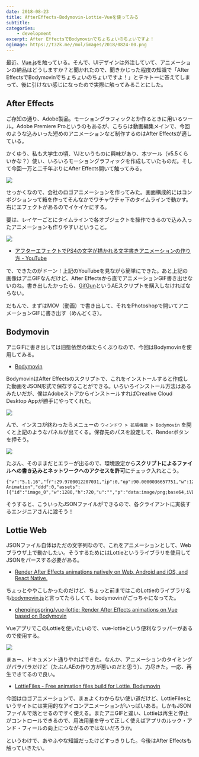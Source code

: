 ```yaml
---
date: 2018-08-23
title: AfterEffects-Bodymovin-Lottie-Vueを使ってみる
subtitle: 
categories: 
    - development
excerpt: After EffectsでBodymovinでちょちょいのちょいですよ！
ogimage: https://t32k.me//mol/images/2018/0824-00.png
---
```


最近、[Vue.js](https://jp.vuejs.org/)を触っている。そんで、UIデザインは外注していて、アニメーションの納品はどうしますか？と聞かれたので、聞きかじった程度の知識で「After EffectsでBodymovinでちょちょいのちょいですよ！」とテキトーに答えてしまって、後に引けない感じになったので実際に触ってみることにした。

## After Effects

ご存知の通り、Adobe製品。モーショングラフィックとか作るときに用いるツール。Adobe Premiere Proというのもあるが、こちらは動画編集メインで、今回のような込みいった短めのアニメーションなど制作するのはAfter Effectsが適している。

かくゆう、私も大学生の頃、VJというものに興味があり、本ツール（v5.5くらいかな？）使い、いろいろモーショングラフィックを作成していたものだ。そして今回一万と二千年ぶりにAfter Effects開いて触ってみる。

![](/mol/images/2018/0824-00.png)

せっかくなので、会社のロゴアニメーションを作ってみた。画面構成的にはコンポジションって箱を作ってそんなかでワチャワチャ下のタイムラインで動かす。右にエフェクトがあるのでイケイケにする。

要は、レイヤーごとにタイムラインで各オブジェクトを操作できるので込み入ったアニメーションも作りやすいということ。

![](/mol/images/2018/0824-01.gif)

- [アフターエフェクトでPS4の文字が描かれる文字書きアニメーションの作り方 \- YouTube](https://www.youtube.com/watch?v=GpwyPFR_ryc)

で、できたのがドーン！上記のYouTubeを見ながら簡単にできた。あと上記の画像はアニGIFなんだけど、After Effectsから直でアニメーションGIF書き出せないのね。書き出したかったら、[GifGun](https://www.flashbackj.com/aescripts/gifgun/)というAEスクリプトを購入しなければならない。

だもんで、まずはMOV（動画）で書き出して、それをPhotoshopで開いてアニメーションGIFに書き出す（めんどくさ）。

## Bodymovin

アニGIFに書き出しては旧態依然の体たらくぶりなので、今回はBodymovinを使用してみる。

- [Bodymovin](https://www.adobeexchange.com/creativecloud.details.12557.html)

BodymovinはAfter Effectsのスクリプトで、これをインストールすると作成した動画をJSON形式で保存することができる。いろいろインストール方法はあるみたいだが、僕はAdobeストアからインストールすればCreative Cloud Desktop Appが勝手にやってくれた。

![](/mol/images/2018/0824-02.png)

んで、インスコが終わったらメニューの `ウィンドウ > 拡張機能 > Bodymovin` を開くと上記のようなパネルが出てくる。保存先のパスを設定して、Renderボタンを押そう。

![](/mol/images/2018/0824-03.png)

たぶん、そのままだとエラーが出るので、環境設定から**スクリプトによるファイルへの書き込みとネットワークへのアクセスを許可**にチェック入れとこう。

```
{"v":"5.1.16","fr":29.9700012207031,"ip":0,"op":90.0000036657751,"w":1280,"h":720,"nm":"Logo Animation","ddd":0,"assets":[{"id":"image_0","w":1280,"h":720,"u":"","p":"data:image/png;base64,iVBORw0KGgoAAAANSUhEUgAABQAAAALQCAYAAADPfd1WAAAgAEl...
```

そうすると、こういったJSONファイルができるので、各クライアントに実装するエンジニアさんに渡そう！

## Lottie Web

JSONファイル自体はただの文字列なので、これをアニメーションとして、Webブラウザ上で動かしたい。そうするためにはLottieというライブラリを使用してJSONをパースする必要がある。

- [Render After Effects animations natively on Web, Android and iOS, and React Native\.](https://github.com/airbnb/lottie-web)

ちょっとややこしかったのだけど、ちょっと前まではこのLottieのライブラリ名も[bodymovin.js](https://cdnjs.com/libraries/bodymovin)と言ってたらしくて、bodymovinがごっちゃになってた。

- [chenqingspring/vue\-lottie: Render After Effects animations on Vue based on Bodymovin](https://github.com/chenqingspring/vue-lottie)

VueアプリでこのLottieを使いたいので、vue-lottieという便利なラッパーがあるので使用する。

![](/mol/images/2018/0824-04.gif)

まぁー、ドキュメント通りやればできた。なんか、アニメーションのタイミングがバラバラだけど（たぶんAEの作り方が悪いのだと思う）、力尽きた。一応、再生できてるので良い。

- [LottieFiles \- Free animation files build for Lottie, Bodymovin](https://www.lottiefiles.com/)

今回はロゴアニメーションで、まぁよくわからない使い道だけど、LottieFilesというサイトには実用的なアイコンアニメーションがいっぱいある。しかもJSONファイルで落とせるのですく使える。またアニGIFと違い、Lottieは再生と停止がコントロールできるので、用法用量を守って正しく使えばアプリのルック・アンド・フィールの向上につながるのではないだろうか。

というわけで、あやふやな知識だったけどすっきりした。今後はAfter Effectsも触っていきたい。